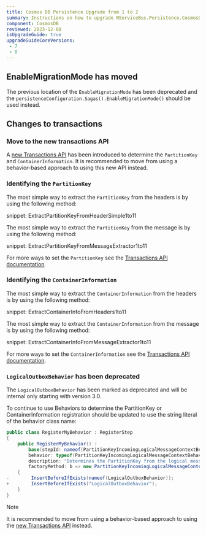 ```yaml
---
title: Cosmos DB Persistence Upgrade from 1 to 2
summary: Instructions on how to upgrade NServiceBus.Persistence.CosmosDB 1 to 2
component: CosmosDB
reviewed: 2023-12-08
isUpgradeGuide: true
upgradeGuideCoreVersions:
 - 7
 - 8
---
```


## EnableMigrationMode has moved

The previous location of the `EnableMigrationMode` has been deprecated and the `persistenceConfiguration.Sagas().EnableMigrationMode()` should be used instead.

## Changes to transactions

### Move to the new transactions API

A [new Transactions API](/persistence/cosmosdb/transactions.md) has been introduced to determine the `PartitionKey` and `ContainerInformation`. It is recommended to move from using a behavior-based approach to using this new API instead.

### Identifying the `PartitionKey`

The most simple way to extract the `PartitionKey` from the headers is by using the following method:

snippet: ExtractPartitionKeyFromHeaderSimple1to11

The most simple way to extract the `PartitionKey` from the message is by using the following method:

snippet: ExtractPartitionKeyFromMessageExtractor1to11

For more ways to set the `PartitionKey` see the [Transactions API documentation](/persistence/cosmosdb/transactions.md).

### Identifying the `ContainerInformation`

The most simple way to extract the `ContainerInformation` from the headers is by using the following method:

snippet: ExtractContainerInfoFromHeaders1to11

The most simple way to extract the `ContainerInformation` from the message is by using the following method:

snippet: ExtractContainerInfoFromMessageExtractor1to11

For more ways to set the `ContainerInformation` see the [Transactions API documentation](/persistence/cosmosdb/transactions.md).

### `LogicalOutboxBehavior` has been deprecated

The `LogicalOutboxBehavior` has been marked as deprecated and will be internal only starting with version 3.0.

To continue to use Behaviors to determine the PartitionKey or ContainerInformation registration should be updated to use the string literal of the behavior class name:

```csharp
public class RegisterMyBehavior : RegisterStep
{
    public RegisterMyBehavior() :
        base(stepId: nameof(PartitionKeyIncomingLogicalMessageContextBehavior),
        behavior: typeof(PartitionKeyIncomingLogicalMessageContextBehavior),
        description: "Determines the PartitionKey from the logical message",
        factoryMethod: b => new PartitionKeyIncomingLogicalMessageContextBehavior())
    {
-        InsertBeforeIfExists(nameof(LogicalOutboxBehavior));
+        InsertBeforeIfExists("LogicalOutboxBehavior");
    }
}
```

> [!NOTE]
> It is recommended to move from using a behavior-based approach to using the [new Transactions API](/persistence/cosmosdb/transactions.md) instead.
